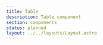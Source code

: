 ```yaml
---
title: Table
description: Table component
section: components
status: planned
layout: ../../layouts/Layout.astro
---
```


